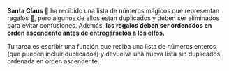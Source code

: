 **Santa Claus** 🎅 ha recibido una lista de números mágicos que representan regalos 🎁, pero algunos de ellos están duplicados y deben ser eliminados para evitar confusiones. Además, **los regalos deben ser ordenados en orden ascendente antes de entregárselos a los elfos.**

Tu tarea es escribir una función que reciba una lista de números enteros (que pueden incluir duplicados) y devuelva una nueva lista sin duplicados, ordenada en orden ascendente.
